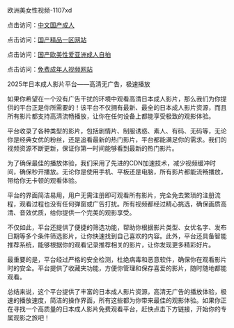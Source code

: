 欧洲美女性视频-1107xd

点击访问：<a href="https://heiliaoga6s9v.pages.dev/">中文国产成人</a>

点击访问：<a href="https://heiliaoxwd5i8.pages.dev/">国产精品一区网站</a>

点击访问：<a href="https://heiliaoow5kzm.pages.dev/">国产欧美性爱亚洲成人自拍</a>

点击访问：<a href="https://heiliaoll4qsx.pages.dev/">免费成年人视频网站</a>

2025年日本成人影片平台——高清无广告，极速播放

如果你希望在一个没有广告干扰的环境中观看高清日本成人影片，那么我们为你提供的平台正是你所需要的！该平台不仅拥有最新、最全的日本成人影片资源，而且所有影片都支持高清流畅播放，让你在任何设备上都能享受极致的观影体验。

平台收录了各种类型的影片，包括剧情片、制服诱惑、素人、有码、无码等，无论你是经典女优的粉丝，还是追看最新的热门影片，平台都能满足你的需求。我们的视频资源不断更新，保证你第一时间能够看到最新的热门影片。

为了确保最佳的播放体验，我们采用了先进的CDN加速技术，减少视频缓冲时间，确保秒开播放。无论你是使用手机、平板还是电脑，所有影片都能流畅播放，带给你无卡顿的观看体验。

平台的界面简洁易用，用户无需注册即可观看所有影片，完全免去繁琐的注册流程，观看过程也没有任何弹窗或广告打扰。所有视频都经过精心挑选，确保画质高清、音效优质，给你提供一个完美的观影享受。

不仅如此，平台还提供了便捷的筛选功能，帮助你根据影片类型、女优名字、发布日期等多个条件筛选影片，让你快速找到自己喜欢的内容。此外，平台还具备智能推荐系统，能够根据你的观看记录推荐相关的影片，让你发现更多精彩好片。

最重要的是，平台经过严格的安全检测，杜绝病毒和恶意软件，确保你在观看影片时的安全。平台提供了收藏夹功能，方便你管理和保存喜爱的影片，随时随地都能观看。

总结来说，这个平台提供了丰富的日本成人影片资源，高清无广告的播放体验，极速的播放速度，简洁的操作界面，所有这些都为你带来最佳的观影体验。如果你正在寻找一个高质量的日本成人影片免费观看平台，赶快点击下方链接，开始你的专属观影之旅吧！

<span style="display:none;">[Canonical link](https://github.com/xda8445/riben001 )</span>
